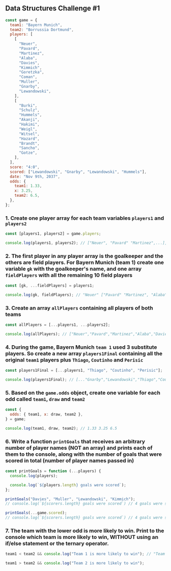 ## Data Structures Challenge #1

```js
const game = {
  team1: "Bayern Munich",
  team2: "Borrussia Dortmund",
  players: [
    [
      "Neuer",
      "Pavard",
      "Martinez",
      "Alaba",
      "Davies",
      "Kimmich",
      "Goretzka",
      "Coman",
      "Muller",
      "Gnarby",
      "Lewandowski",
    ],
    [
      "Burki",
      "Schulz",
      "Hummels",
      "Akanji",
      "Hakimi",
      "Weigl",
      "Witsel",
      "Hazard",
      "Brandt",
      "Sancho",
      "Gotze",
    ],
  ],
  score: "4:0",
  scored: ["Lewandowski", "Gnarby", "Lewandowski", "Hummels"],
  date: "Nov 9th, 2037",
  odds: {
    team1: 1.33,
    x: 3.25,
    team2: 6.5,
  },
};
```

### 1. Create one player array for each team variables `players1` and `players2`

```js
const [players1, players2] = game.players;

console.log(players1, players2); // ["Neuer", "Pavard" "Martinez",...], ["Burki", "Schulz", "Hummels",...]
```

### 2. The first player in any player array is the goalkeeper and the others are field players. For Bayern Munich (team 1) create one variable `gk` with the goalkeeper's name, and one array `fieldPlayers` with all the remaining 10 field players

```js
const [gk, ...fieldPlayers] = players1;

console.log(gk, fieldPlayers); // "Neuer" ["Pavard" "Martinez", "Alaba",...]
```

### 3. Create an array `allPlayers` containing all players of both teams

```js
const allPlayers = [...players1, ...players2];

console.log(allPlayers); // ["Neuer","Pavard","Martinez","Alaba","Davies"...,"Burki","Schulz","Hummels"...]
```

### 4. During the game, Bayern Munich `team 1` used 3 substitute players. So create a new array `players1Final` containing all the original `team1` players plus `Thiago`, `Coutinho` and `Perisic`

```js
const players1Final = [...players1, "Thiago", "Coutinho", "Perisic"];

console.log(players1Final); // [..."Gnarby","Lewandowski","Thiago","Coutinho","Perisic"]
```

### 5. Based on the `game.odds` object, create one variable for each odd called `team1`, `draw` and `team2`

```js
const {
  odds: { team1, x: draw, team2 },
} = game;

console.log(team1, draw, team2); // 1.33 3.25 6.5
```

### 6. Write a function `printGoals` that receives an arbitrary number of player names (NOT an array) and prints each of them to the console, along with the number of goals that were scored in total (number of player names passed in)

```js
const printGoals = function (...players) {
  console.log(players);

  console.log(`${players.length} goals were scored`);
};

printGoals("Davies", "Muller", "Lewandowski", "Kimmich");
// console.log(`${scorers.length} goals were scored`) // 4 goals were scored

printGoals(...game.scored);
// console.log(`${scorers.length} goals were scored`) // 4 goals were scored
```

### 7. The team with the lower odd is more likely to win. Print to the console which team is more likely to win, WITHOUT using an if/else statement or the ternary operator.

```js
team1 < team2 && console.log("Team 1 is more likely to win"); // "Team 1 is more likely to win"

team1 > team2 && console.log("Team 2 is more likely to win");
```
